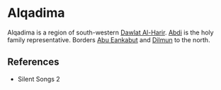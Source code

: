 # Alqadima
Alqadima is a region of south-western [Dawlat Al-Harir](Location/Dawlat%20Al-Harir.md). [Abdi](Person/Abdi.md) is the holy family representative. Borders [Abu Eankabut](Location/Regions/Abu%20Eankabut.md) and [Dilmun](Location/Regions/Dilmun.md) to the north.

## References
- Silent Songs 2
